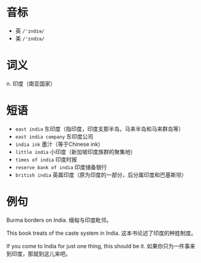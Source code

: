 # 音标

- 英 `/'ɪndɪə/`
- 美 `/'ɪndɪə/`

# 词义

n. 印度（南亚国家）


# 短语

- `east india` 东印度（指印度，印度支那半岛，马来半岛和马来群岛等）
- `east india company` 东印度公司
- `india ink` 墨汁（等于Chinese ink）
- `little india` 小印度（新加坡印度族群的聚集地）
- `times of india` 印度时报
- `reserve bank of india` 印度储备银行
- `british india` 英属印度（原为印度的一部分，后分属印度和巴基斯坦）

# 例句

Burma borders on India.
缅甸与印度毗邻。

This book treats of the caste system in India.
这本书论述了印度的种姓制度。

If you come to India for just one thing, this should be it.
如果你只为一件事来到印度，那就到这儿来吧。


